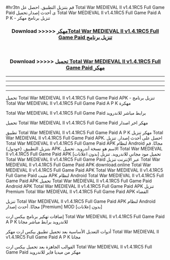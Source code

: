 #hr3tn قم بتنزيل التطبيق. احصل عل Total War MEDIEVAL II v1.4.1RC5 Full Game Paid  ى أحدث إصدار.تحميل Total War MEDIEVAL II v1.4.1RC5 Full Game Paid  A P K - تنزيل برنامج مهكر



<div align="center">
<h3>Download >>>>> <a href="https://ar-sites.web.app/?ar= Total War MEDIEVAL II v1.4.1RC5 Full Game Paid ">مهكرTotal War MEDIEVAL II v1.4.1RC5 Full Game Paid  تنزيل برنامج</a></h3><br>

<h3>Download >>>>> <a href="https://ar-sites.web.app/?ar= Total War MEDIEVAL II v1.4.1RC5 Full Game Paid ">تحميل Total War MEDIEVAL II v1.4.1RC5 Full Game Paid  مهكر</a></h3>
</div>


----------------------------------------------------------

----------------------------------------------------------

----------------------------------------------------------

----------------------------------------------------------


تحميل Total War MEDIEVAL II v1.4.1RC5 Full Game Paid  APK - تنزيل برنامج Total War MEDIEVAL II v1.4.1RC5 Full Game Paid  A P K مهكرة

Total War MEDIEVAL II v1.4.1RC5 Full Game Paid  برابط مباشر للاندرويد

تحميل Total War MEDIEVAL II v1.4.1RC5 Full Game Paid  مهكر اخر اصدار

تطبيق Total War MEDIEVAL II v1.4.1RC5 Full Game Paid  A P K مهكر
تنزيل Total War MEDIEVAL II v1.4.1RC5 Full Game Paid  APK. احصل على أحدث إصدار.
تنزيل Total War MEDIEVAL II v1.4.1RC5 Full Game Paid  APK لنظام Android مجانًا.
قم بتنزيل التطبيق. {جودول} APK. الاسم هو نسخة أندرويد.
تحميل Total War MEDIEVAL II v1.4.1RC5 Full Game Paid  APK [بدون اعلانات]
تحميل مود مجاني للاندرويد.
تنزيل Total War MEDIEVAL II v1.4.1RC5 Full Game Paid  عبر الإنترنت
تنزيل Total War MEDIEVAL II v1.4.1RC5 Full Game Paid  APK
download.online Total War MEDIEVAL II v1.4.1RC5 Full Game Paid  APK
Total War MEDIEVAL II v1.4.1RC5 Full Game Paid  مثبت APK لنظام Android
Total War MEDIEVAL II v1.4.1RC5 Full Game Paid  APK
تحميل Total War MEDIEVAL II v1.4.1RC5 Full Game Paid  Android APK
Total War MEDIEVAL II v1.4.1RC5 Full Game Paid  APK تنزيل Premium
Total War MEDIEVAL II v1.4.1RC5 Full Game Paid  APK الفضاء

تنزيل Total War MEDIEVAL II v1.4.1RC5 Full Game Paid  APK لنظام Android مجانًا. أحدث إصدار [Premium] MOD [بدون إعلانات]

إضافات تهكير برنامج بيكس ارت Total War MEDIEVAL II v1.4.1RC5 Full Game Paid  A P K للاندرويد برابط مباشر مجانا

أدوات التعديل الأساسية بعد تحميل تطبيق بيكس ارت مهكر Total War MEDIEVAL II v1.4.1RC5 Full Game Paid  A P K مجانا

القوالب الجاهزة بعد تحميل بيكس ارت Total War MEDIEVAL II v1.4.1RC5 Full Game Paid  مهكر من ميديا فاير للاندرويد



